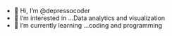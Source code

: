 - 👋 Hi, I’m @depressocoder
- 👀 I’m interested in ...Data analytics and visualization
- 🌱 I’m currently learning ...coding and programming
  

<!---
depressocoder/depressocoder is a ✨ special ✨ repository because its `README.md` (this file) appears on your GitHub profile.
You can click the Preview link to take a look at your changes.
--->
